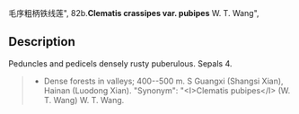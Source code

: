 毛序粗柄铁线莲",
82b.**Clematis crassipes var. pubipes** W. T. Wang",

## Description
Peduncles and pedicels densely rusty puberulous. Sepals 4.

> * Dense forests in valleys; 400--500 m. S Guangxi (Shangsi Xian), Hainan (Luodong Xian).
  "Synonym": "&lt;I&gt;Clematis pubipes&lt;/I&gt; (W. T. Wang) W. T. Wang.
